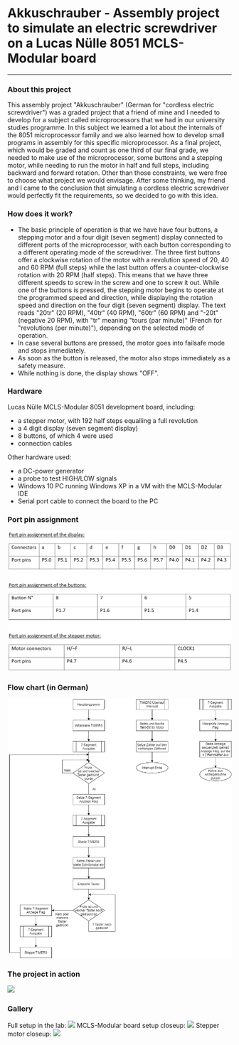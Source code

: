 # Akkuschrauber - Assembly project to simulate an electric screwdriver on a Lucas Nülle 8051 MCLS-Modular board
----
### About this project
This assembly project "Akkuschrauber" (German for "cordless electric screwdriver") was a graded project that a friend of mine and I needed to develop for a subject called microprocessors that we had in our university studies programme. In this subject we learned a lot about the internals of the 8051 microprocessor family and we also learned how to develop small programs in assembly for this specific microprocessor. As a final project, which would be graded and count as one third of our final grade, we needed to make use of the microprocessor, some buttons and a stepping motor, while needing to run the motor in half and full steps, including backward and forward rotation. Other than those constraints, we were free to choose what project we would envisage. After some thinking, my friend and I came to the conclusion that simulating a cordless electric screwdriver would perfectly fit the requirements, so we decided to go with this idea.

### How does it work?
* The basic principle of operation is that we have have four buttons, a stepping motor and a four digit (seven segment) display connected to different ports of the microprocessor, with each button corresponding to a different operating mode of the screwdriver. The three first buttons offer a clockwise rotation of the motor with a revolution speed of 20, 40 and 60 RPM (full steps) while the last button offers a counter-clockwise rotation with 20 RPM (half steps). This means that we have three different speeds to screw in the screw and one to screw it out. While one of the buttons is pressed, the stepping motor begins to operate at the programmed speed and direction, while displaying the rotation speed and direction on the four digit (seven segment) display. The text reads "20tr" (20 RPM), "40tr" (40 RPM), "60tr" (60 RPM) and "-20t" (negative 20 RPM), with "tr" meaning "tours (par minute)" (French for "revolutions (per minute)"), depending on the selected mode of operation.
* In case several buttons are pressed, the motor goes into failsafe mode and stops immediately.
* As soon as the button is released, the motor also stops immediately as a safety measure.
* While nothing is done, the display shows "OFF".

### Hardware
Lucas Nülle MCLS-Modular 8051 development board, including:
* a stepper motor, with 192 half steps equalling a full revolution
* a 4 digit display (seven segment display)
* 8 buttons, of which 4 were used
* connection cables

Other hardware used:
* a DC-power generator
* a probe to test HIGH/LOW signals
* Windows 10 PC running Windows XP in a VM with the MCLS-Modular IDE
* Serial port cable to connect the board to the PC

### Port pin assignment
![](https://github.com/Grima04/Akkuschrauber/blob/main/Port-pin-assignment.png)

### Flow chart (in German)
![](https://github.com/Grima04/Akkuschrauber/blob/main/Mikroprozessor_Flussdiagramm_PNG.png)

### The project in action
![](https://github.com/Grima04/Akkuschrauber/blob/main/Akkuschrauber_in_Aktion.gif)

### Gallery
Full setup in the lab:
![](https://github.com/Grima04/Akkuschrauber/blob/main/full-setup.jpg)
MCLS-Modular board setup closeup:
![](https://github.com/Grima04/Akkuschrauber/blob/main/board-closeup.jpg)
Stepper motor closeup:
![](https://github.com/Grima04/Akkuschrauber/blob/main/motor-closeup.jpg)
